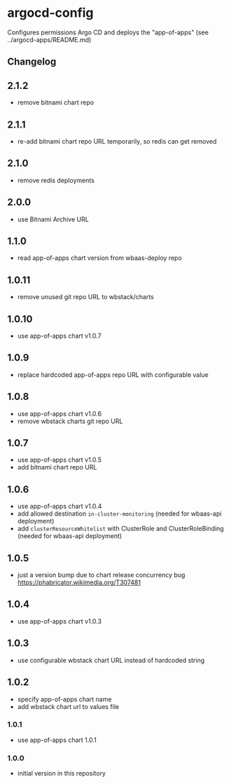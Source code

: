 # argocd-config

Configures permissions Argo CD and deploys the "app-of-apps" (see ../argocd-apps/README.md)

## Changelog
## 2.1.2
- remove bitnami chart repo

## 2.1.1
- re-add bitnami chart repo URL temporarily, so redis can get removed

## 2.1.0
- remove redis deployments

## 2.0.0
- use Bitnami Archive URL

## 1.1.0
- read app-of-apps chart version from wbaas-deploy repo

## 1.0.11
- remove unused git repo URL to wbstack/charts

## 1.0.10
- use app-of-apps chart v1.0.7

## 1.0.9
- replace hardcoded app-of-apps repo URL with configurable value

## 1.0.8
- use app-of-apps chart v1.0.6
- remove wbstack charts git repo URL

## 1.0.7
- use app-of-apps chart v1.0.5
- add bitnami chart repo URL

## 1.0.6
- use app-of-apps chart v1.0.4
- add allowed destination `in-cluster-monitoring` (needed for wbaas-api deployment)
- add `clusterResourceWhitelist` with ClusterRole and ClusterRoleBinding (needed for wbaas-api deployment)

## 1.0.5
- just a version bump due to chart release concurrency bug https://phabricator.wikimedia.org/T307481

## 1.0.4
- use app-of-apps chart v1.0.3

## 1.0.3
- use configurable wbstack chart URL instead of hardcoded string

## 1.0.2
- specify app-of-apps chart name
- add wbstack chart url to values file

### 1.0.1
- use app-of-apps chart 1.0.1

### 1.0.0
- initial version in this repository
